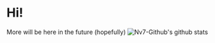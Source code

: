 # Hi!
More will be here in the future (hopefully)
![Nv7-Github's github stats](https://github-readme-stats.vercel.app/api?username=Nv7-Github&show_icons=true&theme=dark)
